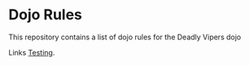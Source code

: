 Dojo Rules
==========

This repository contains a list of dojo rules for the Deadly Vipers dojo

Links [Testing]("https://github.com/deadlyvipers").
